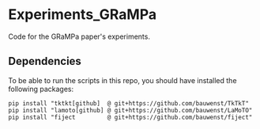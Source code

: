 # Experiments_GRaMPa
Code for the GRaMPa paper's experiments.

## Dependencies
To be able to run the scripts in this repo, you should have installed the following packages:
```shell
pip install "tktkt[github]  @ git+https://github.com/bauwenst/TkTkT"
pip install "lamoto[github] @ git+https://github.com/bauwenst/LaMoTO"
pip install "fiject         @ git+https://github.com/bauwenst/fiject"
```